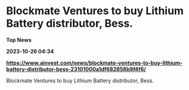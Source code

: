 # Blockmate Ventures to buy Lithium Battery distributor, Bess.
**Top News**

**2023-10-26 04:34**

**https://www.ainvest.com/news/blockmate-ventures-to-buy-lithium-battery-distributor-bess-23101000a1df682858b9f4f6/**

Blockmate Ventures to buy Lithium Battery distributor, Bess.